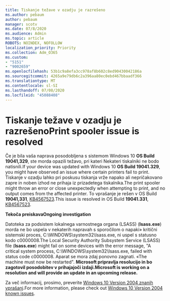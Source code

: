 ```yaml
---
title: Tiskanje težave v ozadju je razrešeno
ms.author: pebaum
author: pebaum
manager: scotv
ms.date: 07/8/2020
ms.audience: Admin
ms.topic: article
ROBOTS: NOINDEX, NOFOLLOW
localization_priority: Priority
ms.collection: Adm_O365
ms.custom:
- "5151"
- "9002659"
ms.openlocfilehash: 53b1c9a8efa3cc978af8b602c8ed90430042186a
ms.sourcegitcommit: 4265a9e79db6c2a396aa80ec0ebd467bbaadf366
ms.translationtype: MT
ms.contentlocale: sl-SI
ms.lasthandoff: 07/08/2020
ms.locfileid: "45088408"
---
```

# <a name="print-spooler-issue-is-resolved"></a><span data-ttu-id="9c99b-102">Tiskanje težave v ozadju je razrešeno</span><span class="sxs-lookup"><span data-stu-id="9c99b-102">Print spooler issue is resolved</span></span>

<span data-ttu-id="9c99b-103">Če je bila vaša naprava posodobljena s sistemom Windows 10 **OS Build 19041,329**, ste morda opazili težavo, pri kateri Nekateri tiskalniki ne bodo natisnili.</span><span class="sxs-lookup"><span data-stu-id="9c99b-103">If your device was updated with Windows 10  **OS Build 19041.329**, you might have observed an issue where certain printers fail to print.</span></span> <span data-ttu-id="9c99b-104">Tiskanje v ozadju lahko pri poskusu tiskanja vrže napako ali nepričakovano zapre in noben izhod ne prihaja iz prizadetega tiskalnika.</span><span class="sxs-lookup"><span data-stu-id="9c99b-104">The print spooler might throw an error or close unexpectedly when attempting to print, and no output comes from the affected printer.</span></span> <span data-ttu-id="9c99b-105">To vprašanje je rešen v OS Build **19041,331**, [KB4567523](https://support.microsoft.com/help/4567523/windows-10-update-kb4567523).</span><span class="sxs-lookup"><span data-stu-id="9c99b-105">This issue is resolved in OS Build  **19041.331**, [KB4567523](https://support.microsoft.com/help/4567523/windows-10-update-kb4567523).</span></span>  

<span data-ttu-id="9c99b-106">**Tekoča preiskava**</span><span class="sxs-lookup"><span data-stu-id="9c99b-106">**Ongoing investigation**</span></span>

<span data-ttu-id="9c99b-107">Datoteka za podsistem lokalnega varnostnega organa (LSASS) (**Isass.exe**) morda ne bo uspela v nekaterih napravah s sporočilom o napaki» kritični sistemski proces, C:\WINDOWS\system32\Isass.exe, ni uspel s statusno kodo c0000008.</span><span class="sxs-lookup"><span data-stu-id="9c99b-107">The Local Security Authority Subsystem Service (LSASS) file (**Isass.exe**) might fail on some devices with the error message, "A critical system process, C:\WINDOWS\system32\Isass.exe, failed with status code c0000008.</span></span> <span data-ttu-id="9c99b-108">Aparat se mora zdaj ponovno zagnati. «</span><span class="sxs-lookup"><span data-stu-id="9c99b-108">The machine must now be restarted".</span></span>  <span data-ttu-id="9c99b-109">**Microsoft pripravlja resolucijo in bo zagotovil posodobitev v prihajajoči izdaji.**</span><span class="sxs-lookup"><span data-stu-id="9c99b-109">**Microsoft is working on a resolution and will provide an update in an upcoming release.**</span></span>

<span data-ttu-id="9c99b-110">Za več informacij, prosimo, preverite [Windows 10 Version 2004 znanih vprašanj](https://docs.microsoft.com/windows/release-information/status-windows-10-2004#442msgdesc).</span><span class="sxs-lookup"><span data-stu-id="9c99b-110">For more information, please check out  [Windows 10 Version 2004 known issues](https://docs.microsoft.com/windows/release-information/status-windows-10-2004#442msgdesc).</span></span>